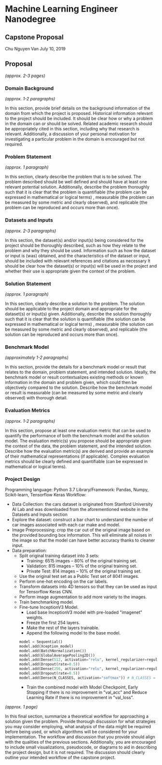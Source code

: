 # Machine Learning Engineer Nanodegree
## Capstone Proposal
Chu Nguyen Van
July 10, 2019

## Proposal
_(approx. 2-3 pages)_

### Domain Background
_(approx. 1-2 paragraphs)_

In this section, provide brief details on the background information of the domain from which the project is proposed. Historical information relevant to the project should be included. It should be clear how or why a problem in the domain can or should be solved. Related academic research should be appropriately cited in this section, including why that research is relevant. Additionally, a discussion of your personal motivation for investigating a particular problem in the domain is encouraged but not required.

### Problem Statement
_(approx. 1 paragraph)_

In this section, clearly describe the problem that is to be solved. The problem described should be well defined and should have at least one relevant potential solution. Additionally, describe the problem thoroughly such that it is clear that the problem is quantifiable (the problem can be expressed in mathematical or logical terms) , measurable (the problem can be measured by some metric and clearly observed), and replicable (the problem can be reproduced and occurs more than once).

### Datasets and Inputs
_(approx. 2-3 paragraphs)_

In this section, the dataset(s) and/or input(s) being considered for the project should be thoroughly described, such as how they relate to the problem and why they should be used. Information such as how the dataset or input is (was) obtained, and the characteristics of the dataset or input, should be included with relevant references and citations as necessary It should be clear how the dataset(s) or input(s) will be used in the project and whether their use is appropriate given the context of the problem.

### Solution Statement
_(approx. 1 paragraph)_

In this section, clearly describe a solution to the problem. The solution should be applicable to the project domain and appropriate for the dataset(s) or input(s) given. Additionally, describe the solution thoroughly such that it is clear that the solution is quantifiable (the solution can be expressed in mathematical or logical terms) , measurable (the solution can be measured by some metric and clearly observed), and replicable (the solution can be reproduced and occurs more than once).

### Benchmark Model
_(approximately 1-2 paragraphs)_

In this section, provide the details for a benchmark model or result that relates to the domain, problem statement, and intended solution. Ideally, the benchmark model or result contextualizes existing methods or known information in the domain and problem given, which could then be objectively compared to the solution. Describe how the benchmark model or result is measurable (can be measured by some metric and clearly observed) with thorough detail.

### Evaluation Metrics
_(approx. 1-2 paragraphs)_

In this section, propose at least one evaluation metric that can be used to quantify the performance of both the benchmark model and the solution model. The evaluation metric(s) you propose should be appropriate given the context of the data, the problem statement, and the intended solution. Describe how the evaluation metric(s) are derived and provide an example of their mathematical representations (if applicable). Complex evaluation metrics should be clearly defined and quantifiable (can be expressed in mathematical or logical terms).

### Project Design
Programming language: Python 3.7
Library/Framework: Pandas, Numpy, Scikit-learn, Tensorflow Keras
Workflow:
- Data Collection: the cars dataset is originated from Stanford University AI Lab and was downloaded from the aforementioned website in the Datasets and Inputs section
- Explore the dataset: construct a bar chart to understand the number of car images associated with each car make and model.
- Image Preprocessing: crop the car out of the original image based on the provided bounding box information. This will eliminate all noises in the image so that the model can have better accuracy thanks to cleaner input.
- Data preparation: 
  - Split original training dataset into 3 sets:
    - Training: 6515 images – 80% of the original training set.
    - Validation: 815 images – 10% of the original training set.
    - Private Test: 814 images – 10% of the original training set.
  - Use the original test set as a Public Test set of 8041 images.
  - Perform one-hot encoding on the car labels.
  - Transform datasets into 4D tensors so that they can be used as input for Tensorflow Keras CNN.
  - Perform image augmentation to add more variety to the images.
  - Train benchmarking model.
  - Fine-tune InceptionV3 Model.
    - Load base InceptionV3 model with pre-loaded "imagenet" weights.
    - Freeze the first 254 layers.
    - Make the rest of the layers trainable.
    - Append the following model to the base model.
    ```python
    model = Sequential()
    model.add(Xception_model)
    model.add(BatchNormalization())
    model.add(GlobalAveragePooling2D())
    model.add(Dense(512, activation="relu", kernel_regularizer=regularizers.l2(0.01)))
    model.add(Dropout(rate=0.5))
    model.add(Dense(256, activation="relu", kernel_regularizer=regularizers.l2(0.01)))
    model.add(Dropout(rate=0.5))
    model.add(Dense(N_CLASSES, activation="softmax")) # N_CLASSES = 196
    ```
    - Train the combined model with Model Checkpoint, Early Stopping if there is no improvement in "val_acc" and Reduce Learning Rate if there is no improvement in "val_loss".
    
_(approx. 1 page)_

In this final section, summarize a theoretical workflow for approaching a solution given the problem. Provide thorough discussion for what strategies you may consider employing, what analysis of the data might be required before being used, or which algorithms will be considered for your implementation. The workflow and discussion that you provide should align with the qualities of the previous sections. Additionally, you are encouraged to include small visualizations, pseudocode, or diagrams to aid in describing the project design, but it is not required. The discussion should clearly outline your intended workflow of the capstone project.
